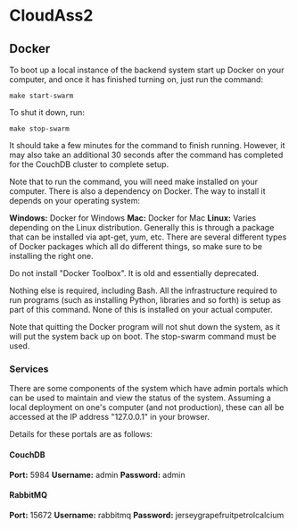 # CloudAss2

## Docker

To boot up a local instance of the backend system start up Docker on your
computer, and once it has finished turning on, just run the command:

```
make start-swarm
```

To shut it down, run:

```
make stop-swarm
```

It should take a few minutes for the command to finish running. However, it may also
take an additional 30 seconds after the command has completed for the CouchDB
cluster to complete setup.

Note that to run the command, you will need make installed on your
computer. There is also a dependency on Docker. The way to install it depends
on your operating system:

**Windows:** Docker for Windows
**Mac:** Docker for Mac
**Linux:** Varies depending on the Linux distribution. Generally this is 
through a package that can be installed via apt-get, yum, etc. There are several different
types of Docker packages which all do different things, so make sure to be installing the right one.

Do not install "Docker Toolbox". It is old and essentially deprecated.

Nothing else is required, including Bash. All the infrastructure required to run programs
(such as installing Python, libraries and so forth) is setup as part of
this command. None of this is installed on your actual computer.

Note that quitting the Docker program will not shut down the system, as it will
put the system back up on boot. The stop-swarm command must be used.

### Services

There are some components of the system which have admin portals which can be
used to maintain and view the status of the system. Assuming a local deployment
on one's computer (and not production), these can all be accessed at the
IP address "127.0.0.1" in your browser.

Details for these portals are as follows:

#### CouchDB
**Port:** 5984
**Username:** admin
**Password:** admin

#### RabbitMQ
**Port:** 15672
**Username:** rabbitmq
**Password:** jerseygrapefruitpetrolcalcium
